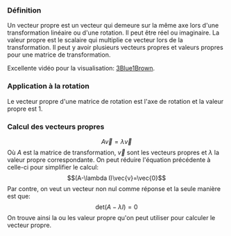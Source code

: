 ### Définition
Un vecteur propre est un vecteur qui demeure sur la même axe lors d'une transformation linéaire ou d'une rotation. Il peut être réel ou imaginaire. La valeur propre est le scalaire qui multiplie ce vecteur lors de la transformation. Il peut y avoir plusieurs vecteurs propres et valeurs propres pour une matrice de transformation.

Excellente vidéo pour la visualisation: [3Blue1Brown](https://youtu.be/PFDu9oVAE-g?si=GLm007SeqbhfFnW5).
### Application à la rotation
Le vecteur propre d'une matrice de rotation est l'axe de rotation et la valeur propre est 1.

### Calcul des vecteurs propres
$$A\vec{v}=\lambda\vec{v}$$
Où
$A$ est la matrice de transformation, $\vec{v}$ sont les vecteurs propres et $\lambda$ la valeur propre correspondante. On peut réduire l'équation précédente à celle-ci pour simplifier le calcul:
$$(A-\lambda I)\vec{v}=\vec{0}$$
Par contre, on veut un vecteur non nul comme réponse et la seule manière est que:
$$\mathrm{det}(A-\lambda I)=0$$
On trouve ainsi la ou les valeur propre qu'on peut utiliser pour calculer le vecteur propre.